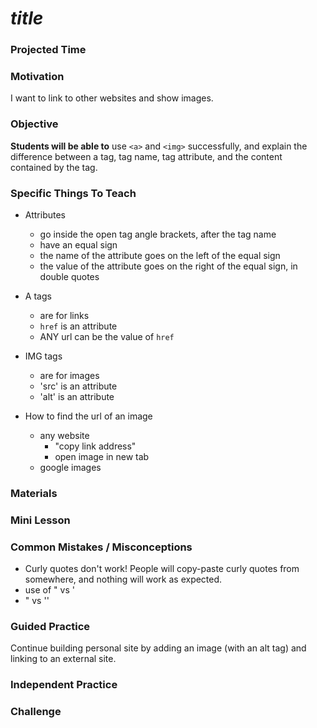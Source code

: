 # ___title___

### Projected Time

### Motivation
I want to link to other websites and show images.

### Objective
**Students will be able to** use `<a>` and `<img>` successfully, and explain the difference between a tag, tag name, tag attribute, and the content contained by the tag.

### Specific Things To Teach
- Attributes
  - go inside the open tag angle brackets, after the tag name
  - have an equal sign
  - the name of the attribute goes on the left of the equal sign
  - the value of the attribute goes on the right of the equal sign, in double quotes

- A tags 
  - are for links
  - `href` is an attribute
  - ANY url can be the value of `href`
  
- IMG tags
  - are for images
  - 'src' is an attribute
  - 'alt' is an attribute  

- How to find the url of an image
  - any website
    - "copy link address"
    - open image in new tab
  - google images

### Materials


### Mini Lesson


### Common Mistakes / Misconceptions
- Curly quotes don't work! People will copy-paste curly quotes from somewhere, and nothing will work as expected. 
- use of " vs '
- " vs ''

### Guided Practice
Continue building personal site by adding an image (with an alt tag) and linking to an external site. 

### Independent Practice


### Challenge
